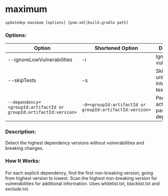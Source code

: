 # maximum

```
updatedep maximum [options] [pom.xml|build.gradle path]
```

###
### Options:

 | Option                                                            | Shortened Option                                        | Description                              |
 |-------------------------------------------------------------------|---------------------------------------------------------|------------------------------------------|
 | --ignoreLowVulnerabilities                                        | -i                                                      | Ignore low vulnerabilities.              |
 | --skipTests                                                       | -s                                                      | Skip running unit and integration tests. |
 | `--dependency=<groupId:artifactId or groupId:artifactId:version>` | `-d=<groupId:artifactId or groupId:artifactId:version>` | Perform action to the passed dependency. |

####
### Description:
Detect the highest dependency versions without vulnerabilities and breaking changes.
### How It Works:
####
For each explicit dependency, find the first non-breaking version, going from highest version to lowest. Scan the highest non-breaking version for vulnerabilities for additional information. Uses whitelist.txt, blacklist.txt and exclude.txt.

